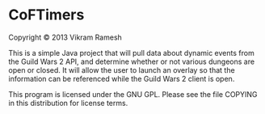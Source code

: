 CoFTimers
=========

Copyright © 2013 Vikram Ramesh

This is a simple Java project that will pull data about dynamic events from the Guild Wars 2 API,
and determine whether or not various dungeons are open or closed. It will allow the user to
launch an overlay so that the information can be referenced while the Guild Wars 2 client is
open. 

This program is licensed under the GNU GPL. Please see the file COPYING in this distribution for
license terms.
